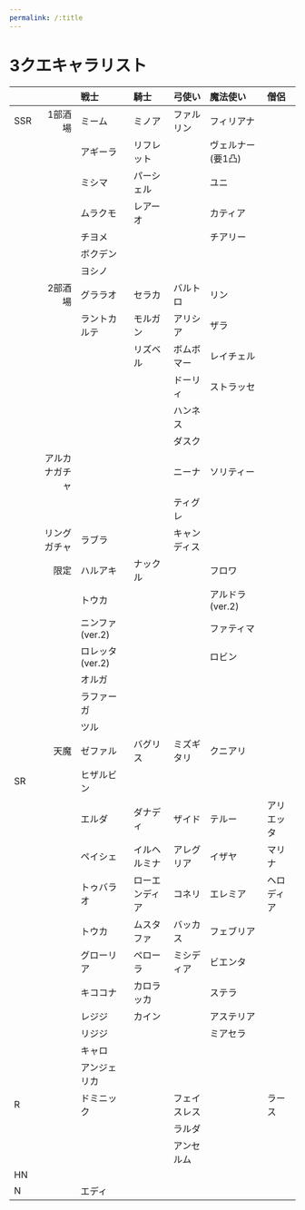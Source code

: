 ```yaml
---
permalink: /:title
---
```


# 3クエキャラリスト

|||戦士|騎士|弓使い|魔法使い|僧侶
|:--|--:|:--|:--|:--|:--|:--
|SSR|1部酒場|ミーム|ミノア|ファルリン|フィリアナ|
|||アギーラ|リフレット||ヴェルナー(要1凸)|
|||ミシマ|パーシェル||ユニ|
|||ムラクモ|レアーオ||カティア|
|||チヨメ|||チアリー|
|||ボクデン||||
|||ヨシノ||||
||2部酒場|グララオ|セラカ|バルトロ|リン|
|||ラントカルテ|モルガン|アリシア|ザラ|
||||リズベル|ボムボマー|レイチェル|
|||||ドーリィ|ストラッセ|
|||||ハンネス||
|||||ダスク||
||アルカナガチャ|||ニーナ|ソリティー|
|||||ティグレ||
||リングガチャ|ラブラ||キャンディス||
||限定|ハルアキ|ナックル||フロワ|
|||トウカ|||アルドラ(ver.2)|
|||ニンファ(ver.2)|||ファティマ|
|||ロレッタ(ver.2)|||ロビン|
|||オルガ||||
|||ラファーガ||||
|||ツル||||
||天魔|ゼファル|バグリス|ミズギタリ|クニアリ|
|SR||ヒザルビン||||
|||エルダ|ダナディ|ザイド|テルー|アリエッタ
|||ペイシェ|イルヘルミナ|アレグリア|イザヤ|マリナ
|||トゥバラオ|ローエンディア|コネリ|エレミア|ヘロディア
|||トウカ|ムスタファ|バッカス|フェブリア|
|||グローリア|ペローラ|ミシディア|ビエンタ|
|||キココナ|カロラッカ||ステラ|
|||レジジ|カイン||アステリア|
|||リジジ|||ミアセラ|
|||キャロ||||
|||アンジェリカ||||
|R||ドミニック||フェイスレス||ラース
|||||ラルダ||
|||||アンセルム||
|HN||||||
|N||エディ||||

